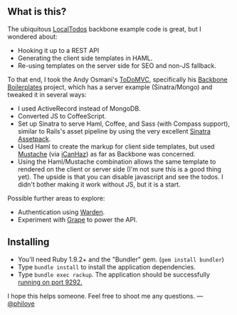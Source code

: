 ## What is this?

The ubiquitous [LocalTodos](http://documentcloud.github.com/backbone/examples/todos/index.html) backbone example code is great, but I wondered about:

*  Hooking it up to a REST API
*  Generating the client side templates in HAML.
*  Re-using templates on the server side for SEO and non-JS fallback.


To that end, I took the Andy Osmani's [ToDoMVC](http://addyosmani.github.com/todomvc/), specifically his [Backbone Boilerplates](https://github.com/addyosmani/backbone-boilerplates) project, which has a server example (Sinatra/Mongo) and tweaked it in several ways:

*  I used ActiveRecord instead of MongoDB.
*  Converted JS to CoffeeScript.
*  Set up Sinatra to serve Haml, Coffee, and Sass (with Compass support), similar to Rails's asset pipeline by using the very excellent [Sinatra Assetpack](https://github.com/rstacruz/sinatra-assetpack).
*  Used Haml to create the markup for client side templates, but used [Mustache](http://mustache.github.com/) (via [iCanHaz](http://icanhazjs.com/)) as far as Backbone was concerned.
*  Using the Haml/Mustache combination allows the same template to rendered on the client or server side (I'm not sure this is a good thing yet). The upside is that you can disable javascript and see the todos. I didn't bother making it work without JS, but it is a start.

Possible further areas to explore:

*  Authentication using [Warden](https://github.com/hassox/warden/).
*  Experiment with [Grape](https://github.com/intridea/grape) to power the API.

## Installing

* You'll need Ruby 1.9.2+ and the "Bundler" gem. (`gem install bundler`)
* Type `bundle install` to install the application dependencies.
* Type `bundle exec rackup`. The application should be successfully [running on port 9292.](http://localhost:9292)


I hope this helps someone. Feel free to shoot me any questions.
— [@philoye](http://twitter.com/philoye)

